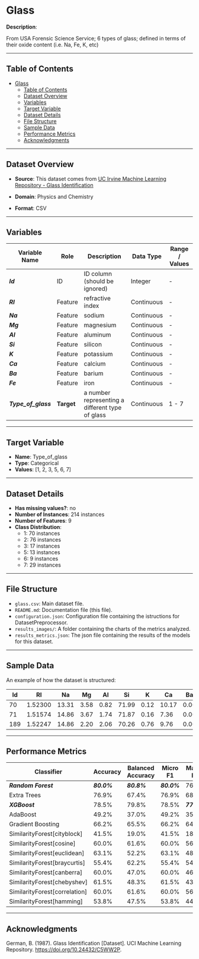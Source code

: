 # Glass

**Description**:

From USA Forensic Science Service; 6 types of glass; defined in terms of their oxide content (i.e. Na, Fe, K, etc)

---

## Table of Contents
- [Glass](#glass)
  - [Table of Contents](#table-of-contents)
  - [Dataset Overview](#dataset-overview)
  - [Variables](#variables)
  - [Target Variable](#target-variable)
  - [Dataset Details](#dataset-details)
  - [File Structure](#file-structure)
  - [Sample Data](#sample-data)
  - [Performance Metrics](#performance-metrics)
  - [Acknowledgments](#acknowledgments)

---

## Dataset Overview

- **Source**: This dataset comes from [UC Irvine Machine Learning Repository - Glass Identification](https://archive.ics.uci.edu/dataset/42/glass+identification)

- **Domain**: Physics and Chemistry

- **Format**: CSV

---

## Variables

| Variable Name | Role | Description | Data Type | Range / Values |
|---|---|---|---|---|
| ***Id*** | ID | ID column (should be ignored) | Integer | - |
| ***RI*** | Feature | refractive index | Continuous | - |
| ***Na*** | Feature | sodium | Continuous | - |
| ***Mg*** | Feature | magnesium | Continuous | - |
| ***Al*** | Feature | aluminum | Continuous | - |
| ***Si*** | Feature | silicon | Continuous | - |
| ***K*** | Feature | potassium | Continuous | - |
| ***Ca*** | Feature | calcium | Continuous | - |
| ***Ba*** | Feature | barium | Continuous | - |
| ***Fe*** | Feature | iron | Continuous | - |
| ***Type_of_glass*** | **Target** | a number representing a different type of glass | Continuous | 1 - 7 |

---

## Target Variable

- **Name**: Type_of_glass
- **Type**: Categorical
- **Values**: [1, 2, 3, 5, 6, 7]

---

## Dataset Details

- **Has missing values?**: no
- **Number of Instances**: 214 instances
- **Number of Features**: 9
- **Class Distribution**:
  - 1: 70 instances
  - 2: 76 instances
  - 3: 17 instances
  - 5: 13 instances
  - 6: 9 instances
  - 7: 29 instances

---

## File Structure

- `glass.csv`: Main dataset file.
- `README.md`: Documentation file (this file).
- `configuration.json`: Configuration file containing the istructions for DatasetPreprocessor.
- `results_images/`: A folder containing the charts of the metrics analyzed.
- `results_metrics.json`: The json file containing the results of the models for this dataset.

---

## Sample Data

An example of how the dataset is structured:

| Id | RI | Na | Mg | Al | Si | K | Ca | Ba | Fe | class |
| --- | --- | --- | --- | --- | --- | --- | --- | --- | --- | --- |
| 70 | 1.52300 | 13.31 | 3.58 | 0.82 | 71.99 | 0.12 | 10.17 | 0.00 | 0.03 | 1 |
| 71 | 1.51574 | 14.86 | 3.67 | 1.74 | 71.87 | 0.16 | 7.36 | 0.00 | 0.12 | 2 |
| 189 | 1.52247 | 14.86 | 2.20 | 2.06 | 70.26 | 0.76 | 9.76 | 0.00 | 0.00 | 7 |

---

## Performance Metrics

| Classifier | Accuracy | Balanced Accuracy | Micro F1 | Macro F1 | Training Time | Prediction Time | Total Time |
| --- | --- | --- | --- | --- | --- | --- | --- |
| ***Random Forest*** | ***80.0%*** | ***80.8%*** | ***80.0%*** | 76.7% | 0.023s | 0.001s | 0.024s |
| Extra Trees | 76.9% | 67.4% | 76.9% | 68.7% | 0.018s | 0.001s | 0.020s |
| ***XGBoost*** | 78.5% | 79.8% | 78.5% | ***77.5%*** | 0.036s | 0.001s | 0.037s |
| AdaBoost | 49.2% | 37.0% | 49.2% | 35.2% | 0.033s | 0.003s | 0.035s |
| Gradient Boosting | 66.2% | 65.5% | 66.2% | 64.8% | 0.120s | 0.001s | 0.120s |
| SimilarityForest[cityblock] | 41.5% | 19.0% | 41.5% | 18.0% | 0.012s | 0.005s | 0.017s |
| SimilarityForest[cosine] | 60.0% | 61.6% | 60.0% | 56.5% | 0.023s | 0.003s | 0.025s |
| SimilarityForest[euclidean] | 63.1% | 52.2% | 63.1% | 48.1% | 0.023s | 0.002s | 0.025s |
| SimilarityForest[braycurtis] | 55.4% | 62.2% | 55.4% | 54.8% | 0.012s | 0.002s | 0.014s |
| SimilarityForest[canberra] | 60.0% | 47.0% | 60.0% | 46.3% | 0.012s | 0.002s | 0.014s |
| SimilarityForest[chebyshev] | 61.5% | 48.3% | 61.5% | 43.3% | 0.012s | 0.002s | 0.014s |
| SimilarityForest[correlation] | 60.0% | 61.6% | 60.0% | 56.5% | 0.012s | 0.002s | 0.014s |
| SimilarityForest[hamming] | 53.8% | 47.5% | 53.8% | 44.4% | 0.022s | 0.003s | 0.025s |

---

## Acknowledgments

German, B. (1987). Glass Identification [Dataset]. UCI Machine Learning Repository. https://doi.org/10.24432/C5WW2P.


